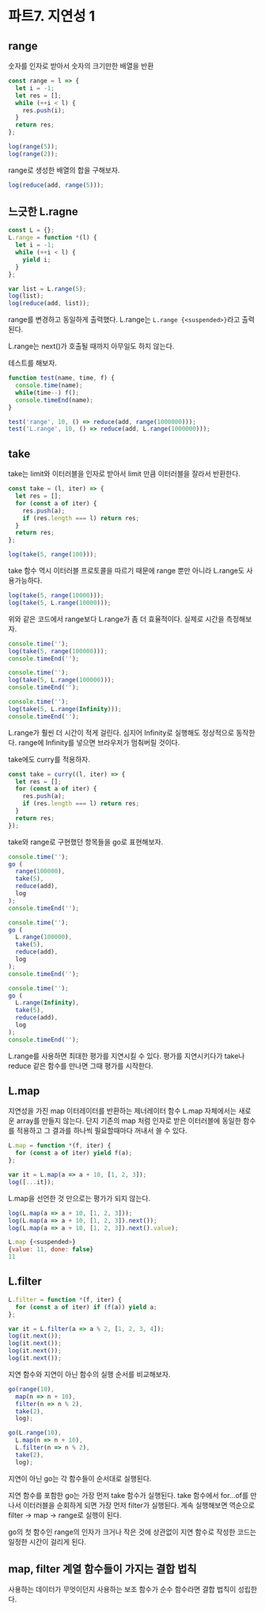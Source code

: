 # 파트7. 지연성 1

## range

숫자를 인자로 받아서 숫자의 크기만한 배열을 반환

```js
const range = l => {
  let i = -1;
  let res = [];
  while (++i < l) {
    res.push(i);
  }
  return res;
};

log(range(5));
log(range(2));
```

range로 생성한 배열의 합을 구해보자.

```js
log(reduce(add, range(5)));
```

## 느긋한 L.ragne

```js
const L = {};
L.range = function *(l) {
  let i = -1;
  while (++i < l) {
    yield i;
  }
};

var list = L.range(5);
log(list);
log(reduce(add, list));
```

range를 변경하고 동일하게 출력했다.
L.range는 `L.range {<suspended>}`라고 출력된다.

L.range는 next()가 호출될 때까지 아무일도 하지 않는다.

테스트를 해보자.

```js
function test(name, time, f) {
  console.time(name);
  while(time--) f();
  console.timeEnd(name);
}

test('range', 10, () => reduce(add, range(1000000)));
test('L.range', 10, () => reduce(add, L.range(1000000)));
```

## take

take는 limit와 이터러블을 인자로 받아서 limit 만큼 이터러블을 잘라서 반환한다.

```js
const take = (l, iter) => {
  let res = [];
  for (const a of iter) {
    res.push(a);
    if (res.length === l) return res;
  }
  return res;
};

log(take(5, range(100)));
```

take 함수 역시 이터러블 프로토콜을 따르기 때문에 range 뿐만 아니라 L.range도 사용가능하다.

```js
log(take(5, range(10000)));
log(take(5, L.range(10000)));
```

위와 같은 코드에서 range보다 L.range가 좀 더 효율적이다.
실제로 시간을 측정해보자.

```js
console.time('');
log(take(5, range(100000)));
console.timeEnd('');

console.time('');
log(take(5, L.range(100000)));
console.timeEnd('');

console.time('');
log(take(5, L.range(Infinity)));
console.timeEnd('');
```

L.range가 훨씬 더 시간이 적게 걸린다.
심지어 Infinity로 실행해도 정상적으로 동작한다. range에 Infinity를 넣으면 브라우저가 멈춰버릴 것이다.

take에도 curry를 적용하자.

```js
const take = curry((l, iter) => {
  let res = [];
  for (const a of iter) {
    res.push(a);
    if (res.length === l) return res;
  }
  return res;
});
```

take와 range로 구현했던 항목들을 go로 표현해보자.

```js
console.time('');
go (
  range(100000),
  take(5),
  reduce(add),
  log
);
console.timeEnd('');

console.time('');
go (
  L.range(100000),
  take(5),
  reduce(add),
  log
);
console.timeEnd('');

console.time('');
go (
  L.range(Infinity),
  take(5),
  reduce(add),
  log
);
console.timeEnd('');
```

L.range를 사용하면 최대한 평가를 지연시킬 수 있다.
평가를 지연시키다가 take나 reduce 같은 함수를 만나면 그때 평가를 시작한다.

## L.map

지연성을 가진 map
이터레이터를 반환하는 제너레이터 함수
L.map 자체에서는 새로운 array를 만들지 않는다.
단지 기존의 map 처럼 인자로 받은 이터러블에 동일한 함수를 적용하고 그 결과를 하나씩 필요할때마다 꺼내서 쓸 수 있다.

```js
L.map = function *(f, iter) {
  for (const a of iter) yield f(a);
};

var it = L.map(a => a + 10, [1, 2, 3]);
log([...it]);
```

L.map을 선언한 것 만으로는 평가가 되지 않는다.

```js
log(L.map(a => a + 10, [1, 2, 3]));
log(L.map(a => a + 10, [1, 2, 3]).next());
log(L.map(a => a + 10, [1, 2, 3]).next().value);

L.map {<suspended>}
{value: 11, done: false}
11
```

## L.filter

```js
L.filter = function *(f, iter) {
  for (const a of iter) if (f(a)) yield a;
};

var it = L.filter(a => a % 2, [1, 2, 3, 4]);
log(it.next());
log(it.next());
log(it.next());
log(it.next());
```

지연 함수와 지연이 아닌 함수의 실행 순서를 비교해보자.

```js
go(range(10),
  map(n => n + 10),
  filter(n => n % 2),
  take(2),
  log);

go(L.range(10),
  L.map(n => n + 10),
  L.filter(n => n % 2),
  take(2),
  log);
```

지연이 아닌 go는 각 함수들이 순서대로 실행된다.

지연 함수를 포함한 go는 가장 먼저 take 함수가 실행된다.
take 함수에서 for...of를 만나서 이터러블을 순회하게 되면 가장 먼저 filter가 실행된다.
계속 실행해보면 역순으로 filter -> map -> range로 실행이 된다.

go의 첫 함수인 range의 인자가 크거나 작은 것에 상관없이 지연 함수로 작성한 코드는 일정한 시간이 걸리게 된다.

## map, filter 계열 함수들이 가지는 결합 법칙

사용하는 데이터가 무엇이던지
사용하는 보조 함수가 순수 함수라면
결합 법칙이 성립한다.
